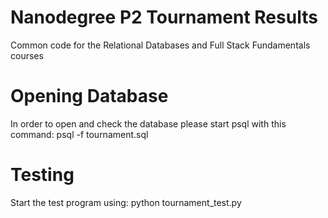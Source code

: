 Nanodegree P2 Tournament Results
================================

Common code for the Relational Databases and Full Stack Fundamentals courses


Opening Database
================

In order to open and check the database please start psql with this command:
psql -f tournament.sql

Testing
=======

Start the test program using:
python tournament_test.py

